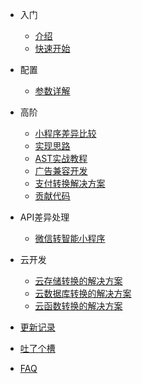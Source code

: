 * 入门
    * [介绍](/start/context.md)
    * [快速开始](/start/quick.md)

* 配置
    * [参数详解](/start/param.md)
    
* 高阶
    * [小程序差异比较](/contents/diff.md) 
    * [实现思路](/contents/theory.md)
    * [AST实战教程](/contents/AST.md)
    * [广告兼容开发](/contents/adverticement.md)
    * [支付转换解决方案](/contents/payment.md)
    * [贡献代码](/contents/contribution.md)

* API差异处理
    * [微信转智能小程序](/api/wx2swan.md)

* 云开发
    * [云存储转换的解决方案](/cloud/cloudSave.md)
    * [云数据库转换的解决方案](/cloud/cloudData.md)
    * [云函数转换的解决方案](/cloud/cloudFunction.md)

* [更新记录](/start/changelog.md)

* [吐了个槽](https://support.qq.com/products/123203)

* [FAQ](/start/fqa.md)

